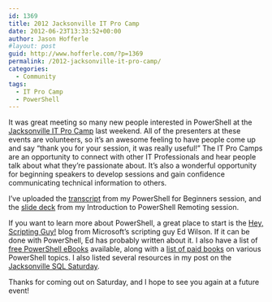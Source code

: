```yaml
---
id: 1369
title: 2012 Jacksonville IT Pro Camp
date: 2012-06-23T13:33:52+00:00
author: Jason Hofferle
#layout: post
guid: http://www.hofferle.com/?p=1369
permalink: /2012-jacksonville-it-pro-camp/
categories:
  - Community
tags:
  - IT Pro Camp
  - PowerShell
---
```

It was great meeting so many new people interested in PowerShell at the <a href="https://itpro.camp/" target="_blank">Jacksonville IT Pro Camp</a> last weekend. All of the presenters at these events are volunteers, so it&#8217;s an awesome feeling to have people come up and say &#8220;thank you for your session, it was really useful!&#8221; The IT Pro Camps are an opportunity to connect with other IT Professionals and hear people talk about what they&#8217;re passionate about. It&#8217;s also a wonderful opportunity for beginning speakers to develop sessions and gain confidence communicating technical information to others.

I&#8217;ve uploaded the [transcript](https://drive.google.com/open?id=1YtyYbey7wpOGKmqIYeZRIseB1RN1acqE) from my PowerShell for Beginners session, and the [slide deck](https://drive.google.com/open?id=1FchxCcehGyR5O6LIQd-KbTHmsgouOeIO) from my Introduction to PowerShell Remoting session. 

If you want to learn more about PowerShell, a great place to start is the <a href="http://blogs.technet.com/b/heyscriptingguy/" target="_blank">Hey, Scripting Guy!</a> blog from Microsoft&#8217;s scripting guy Ed Wilson. If it can be done with PowerShell, Ed has probably written about it. I also have a list of <a href="http://www.hofferle.com/list-of-free-powershell-ebooks/" title="List of Free PowerShell eBooks" target="_blank">free PowerShell eBooks</a> available, along with a <a href="http://www.hofferle.com/list-of-powershell-books/" title="List of PowerShell Books" target="_blank">list of paid books</a> on various PowerShell topics. I also listed several resources in my post on the <a href="http://www.hofferle.com/resources-from-sql-saturday-130/" title="Resources from SQL Saturday #130" target="_blank">Jacksonville SQL Saturday</a>.

Thanks for coming out on Saturday, and I hope to see you again at a future event!